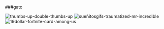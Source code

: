 ###gato

<!--
**cabeado/cabeado** is a ✨ _special_ ✨ repository because its `README.md` (this file) appears on your GitHub profile.

Here are some ideas to get you started:

- 🔭 I’m currently working on ...
- 🌱 I’m currently learning ...
- 👯 I’m looking to collaborate on ...
- 🤔 I’m looking for help with ...
- 💬 Ask me about ...
- 📫 How to reach me: ...
- 😄 Pronouns: ...
- ⚡ Fun fact: ...
-->
![thumbs-up-double-thumbs-up](https://github.com/cabeado/cabeado/assets/142426263/37f9ccbb-20b5-4604-b23b-646ea61e66ad)
![sueñitosgifs-traumatized-mr-incredible](https://github.com/cabeado/cabeado/assets/142426263/616c99b4-97f4-420a-aae6-36da9b965d6b)
![19dollar-fortnite-card-among-us](https://github.com/cabeado/cabeado/assets/142426263/f567a9f0-f685-4a2a-a48f-da61952b64fb)



